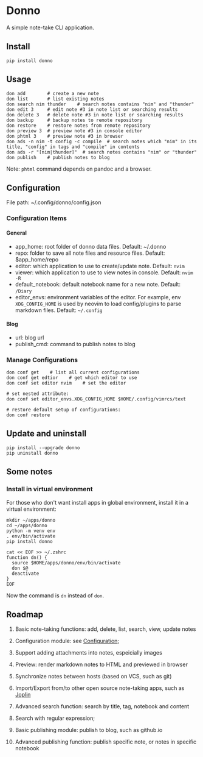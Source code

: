 # Donno

A simple note-take CLI application.

## Install

`pip install donno`

## Usage

```
don add        # create a new note
don list       # list existing notes
don search nim thunder    # search notes contains "nim" and "thunder"
don edit 3     # edit note #3 in note list or searching results
don delete 3   # delete note #3 in note list or searching results
don backup     # backup notes to remote repository
don restore    # restore notes from remote repository
don preview 3  # preview note #3 in console editor
don phtml 3    # preview note #3 in browser
don ads -n nim -t config -c compile  # search notes which "nim" in its title, "config" in tags and "compile" in contents
don ads -r "[nim|thunder]"  # search notes contains "nim" or "thunder"
don publish    # publish notes to blog
```

Note: `phtml` command depends on pandoc and a browser.

## Configuration

File path: ~/.config/donno/config.json

### Configuration Items

#### General

* app_home: root folder of donno data files. Default: ~/.donno
* repo: folder to save all note files and resource files. Default: $app_home/repo
* editor: which application to use to create/update note. Default: `nvim`
* viewer: which application to use to view notes in console. Default: `nvim -R`
* default_notebook: default notebook name for a new note. Default: `/Diary`
* editor_envs: environment variables of the editor. For example,
  env `XDG_CONFIG_HOME` is used by neovim to load config/plugins to parse markdown files.
  Default: `~/.config`

#### Blog

* url: blog url
* publish_cmd: command to publish notes to blog

### Manage Configurations

```
don conf get    # list all current configurations
don conf get edtior    # get which editor to use
don conf set editor nvim    # set the editor

# set nested attribute:
don conf set editor_envs.XDG_CONFIG_HOME $HOME/.config/vimrcs/text

# restore default setup of configurations:
don conf restore
```

## Update and uninstall

```
pip install --upgrade donno
pip uninstall donno
```

## Some notes

### Install in virtual environment

For those who don't want install apps in global environment,
install it in a virtual environment:
```
mkdir ~/apps/donno
cd ~/apps/donno
python -m venv env
. env/bin/activate
pip install donno

cat << EOF >> ~/.zshrc
function dn() {
  source $HOME/apps/donno/env/bin/activate
  don $@
  deactivate
}
EOF
```

Now the command is `dn` instead of `don`.

## Roadmap

1. Basic note-taking functions: add, delete, list, search, view, update notes

1. Configuration module: see [Configuration](#configuration);

1. Support adding attachments into notes, espeicially images

1. Preview: render markdown notes to HTML and previewed in browser

1. Synchronize notes between hosts (based on VCS, such as git)

1. Import/Export from/to other open source note-taking apps, such as [Joplin]()

1. Advanced search function: search by title, tag, notebook and content

1. Search with regular expression;

1. Basic publishing module: publish to blog, such as github.io

1. Advanced publishing function: publish specific note, or notes in specific notebook

